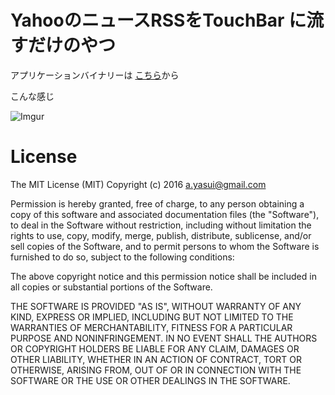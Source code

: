 # YahooのニュースRSSをTouchBar に流すだけのやつ

アプリケーションバイナリーは [こちら](http://atys.space/touchrss.github.io/)から

こんな感じ

![Imgur](http://i.imgur.com/HgRxKJFh.png)

# License

The MIT License (MIT)
Copyright (c) 2016 a.yasui@gmail.com

Permission is hereby granted, free of charge, to any person obtaining a copy of this software and associated documentation files (the "Software"), to deal in the Software without restriction, including without limitation the rights to use, copy, modify, merge, publish, distribute, sublicense, and/or sell copies of the Software, and to permit persons to whom the Software is furnished to do so, subject to the following conditions:

The above copyright notice and this permission notice shall be included in all copies or substantial portions of the Software.

THE SOFTWARE IS PROVIDED "AS IS", WITHOUT WARRANTY OF ANY KIND, EXPRESS OR IMPLIED, INCLUDING BUT NOT LIMITED TO THE WARRANTIES OF MERCHANTABILITY, FITNESS FOR A PARTICULAR PURPOSE AND NONINFRINGEMENT. IN NO EVENT SHALL THE AUTHORS OR COPYRIGHT HOLDERS BE LIABLE FOR ANY CLAIM, DAMAGES OR OTHER LIABILITY, WHETHER IN AN ACTION OF CONTRACT, TORT OR OTHERWISE, ARISING FROM, OUT OF OR IN CONNECTION WITH THE SOFTWARE OR THE USE OR OTHER DEALINGS IN THE SOFTWARE.
